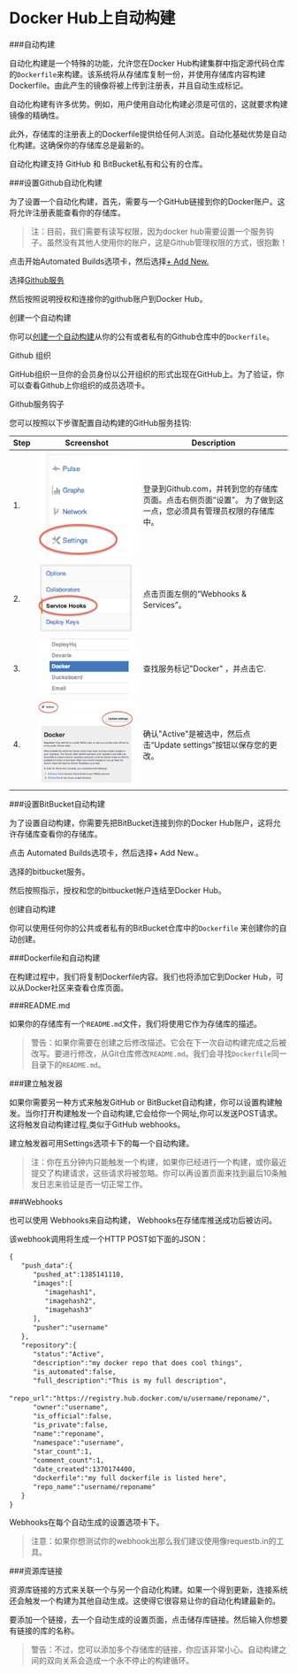Docker Hub上自动构建
===

###自动构建

自动化构建是一个特殊的功能，允许您在Docker Hub构建集群中指定源代码仓库的`Dockerfile`来构建。该系统将从存储库复制一份，并使用存储库内容构建Dockerfile。由此产生的镜像将被上传到注册表，并且自动生成标记。

自动化构建有许多优势。例如，用户使用自动化构建必须是可信的，这就要求构建镜像的精确性。

此外，存储库的注册表上的Dockerfile提供给任何人浏览。自动化基础优势是自动化构建。这确保你的存储库总是最新的。

自动化构建支持 GitHub 和 BitBucket私有和公有的仓库。

###设置Github自动化构建

为了设置一个自动化构建，首先，需要与一个GitHub链接到你的Docker账户。这将允许注册表能查看你的存储库。

>注：目前，我们需要有读写权限，因为docker hub需要设置一个服务钩子。虽然没有其他人使用你的账户，这是Github管理权限的方式，很抱歉！

点击开始Automated Builds选项卡，然后选择[+ Add New.](https://registry.hub.docker.com/builds/add/)

选择[Github服务](https://registry.hub.docker.com/associate/github/)

然后按照说明授权和连接你的github账户到Docker Hub。

创建一个自动构建

你可以[创建一个自动构建](https://registry.hub.docker.com/builds/github/select/)从你的公有或者私有的Github仓库中的`Dockerfile`。

Github 组织

GitHub组织一旦你的会员身份以公开组织的形式出现在GitHub上。为了验证，你可以查看Github上你组织的成员选项卡。

Github服务钩子

您可以按照以下步骤配置自动构建的GitHub服务挂钩:

<table class="table table-bordered">
  <thead>
    <tr>
      <th>Step</th>
      <th>Screenshot</th>
      <th>Description</th>
    </tr>
  </thead>
  <tbody>
    <tr>
      <td>1.</td>
      <td><img src="../images/github_settings.png"></td>
      <td>登录到Github.com，并转到您的存储库页面。点击右侧页面“设置”。
	为了做到这一点，您必须具有管理员权限的存储库中。</td>
    </tr>
    <tr>
      <td>2.</td>
      <td><img src="../images/github_service_hooks.png" alt="Webhooks & Services"></td>
      <td>点击页面左侧的“Webhooks & Services”。</td></tr>
      <tr><td>3.</td>
      <td><img src="../images/github_docker_service_hook.png" alt="Find the service labeled Docker"></td><td>查找服务标记"Docker" ，并点击它.</td></tr>
      <tr><td>4.</td><td><img src="../images/github_service_hook_docker_activate.png" alt="Activate Service Hooks"></td>
      <td>确认"Active"是被选中，然后点击“Update settings”按钮以保存您的更改。</td>
    </tr>
  </tbody>
</table>

###设置BitBucket自动构建

为了设置自动构建，你需要先把BitBucket连接到你的Docker Hub账户，这将允许存储库查看你的存储库。

点击 Automated Builds选项卡，然后选择+ Add New.。 

选择的bitbucket服务。 

然后按照指示，授权和您的bitbucket帐户连结至Docker Hub。

创建自动构建

你可以使用任何你的公共或者私有的BitBucket仓库中的`Dockerfile` 来创建你的自动创建。

###Dockerfile和自动构建

在构建过程中，我们将复制Dockerfile内容。我们也将添加它到Docker Hub，可以从Docker社区来查看仓库页面。

###README.md

如果你的存储库有一个`README.md`文件，我们将使用它作为存储库的描述。

>警告：如果你需要在创建之后修改描述。它会在下一次自动构建完成之后被改写。要进行修改，从Git仓库修改`README.md`。我们会寻找`Dockerfile`同一目录下的`README.md`。

###建立触发器

如果你需要另一种方式来触发GitHub or BitBucket自动构建，你可以设置构建触发。当你打开构建触发一个自动构建,它会给你一个网址,你可以发送POST请求。这将触发自动构建过程,类似于GitHub webhooks。

建立触发器可用Settings选项卡下的每一个自动构建。

>注：你在五分钟内只能触发一个构建，如果你已经进行一个构建，或你最近提交了构建请求，这些请求将被忽略。你可以再设置页面来找到最后10条触发日志来验证是否一切正常工作。

###Webhooks

也可以使用 Webhooks来自动构建， Webhooks在存储库推送成功后被访问。

该webhook调用将生成一个HTTP POST如下面的JSON：

	{
	   "push_data":{
	      "pushed_at":1385141110,
	      "images":[
	         "imagehash1",
	         "imagehash2",
	         "imagehash3"
	      ],
	      "pusher":"username"
	   },
	   "repository":{
	      "status":"Active",
	      "description":"my docker repo that does cool things",
	      "is_automated":false,
	      "full_description":"This is my full description",
	      "repo_url":"https://registry.hub.docker.com/u/username/reponame/",
	      "owner":"username",
	      "is_official":false,
	      "is_private":false,
	      "name":"reponame",
	      "namespace":"username",
	      "star_count":1,
	      "comment_count":1,
	      "date_created":1370174400,
	      "dockerfile":"my full dockerfile is listed here",
	      "repo_name":"username/reponame"
	   }
	}

Webhooks在每个自动生成的设置选项卡下。

>注意：如果你想测试你的webhook出那么我们建议使用像requestb.in的工具。 

###资源库链接

资源库链接的方式来关联一个与另一个自动化构建。如果一个得到更新，连接系统还会触发一个构建为其他自动生成。这使得它很容易让你的自动化构建最新的。

要添加一个链接，去一个自动生成的设置页面，点击储存库链接。然后输入你想要有链接的库的名称。

>警告：不过，您可以添加多个存储库的链接，你应该非常小心。自动构建之间的双向关系会造成一个永不停止的构建循环。
